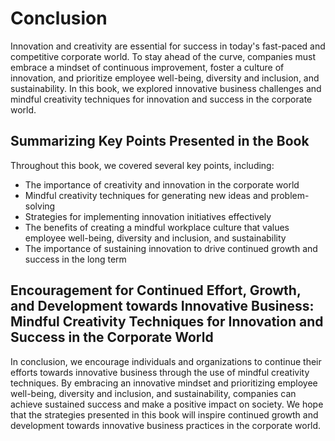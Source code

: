 # Conclusion

Innovation and creativity are essential for success in today's fast-paced and competitive corporate world. To stay ahead of the curve, companies must embrace a mindset of continuous improvement, foster a culture of innovation, and prioritize employee well-being, diversity and inclusion, and sustainability. In this book, we explored innovative business challenges and mindful creativity techniques for innovation and success in the corporate world.

Summarizing Key Points Presented in the Book
--------------------------------------------

Throughout this book, we covered several key points, including:

* The importance of creativity and innovation in the corporate world
* Mindful creativity techniques for generating new ideas and problem-solving
* Strategies for implementing innovation initiatives effectively
* The benefits of creating a mindful workplace culture that values employee well-being, diversity and inclusion, and sustainability
* The importance of sustaining innovation to drive continued growth and success in the long term

Encouragement for Continued Effort, Growth, and Development towards Innovative Business: Mindful Creativity Techniques for Innovation and Success in the Corporate World
------------------------------------------------------------------------------------------------------------------------------------------------------------------------

In conclusion, we encourage individuals and organizations to continue their efforts towards innovative business through the use of mindful creativity techniques. By embracing an innovative mindset and prioritizing employee well-being, diversity and inclusion, and sustainability, companies can achieve sustained success and make a positive impact on society. We hope that the strategies presented in this book will inspire continued growth and development towards innovative business practices in the corporate world.

